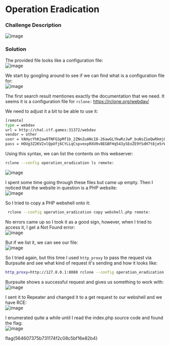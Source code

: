 # Operation Eradication

### Challenge Description
![image](https://github.com/LazyTitan33/CTF-Writeups/assets/80063008/39c2ff9f-65e4-4790-9af3-47741bcefe72)

### Solution
The provided file looks like a configuration file:  
![image](https://github.com/LazyTitan33/CTF-Writeups/assets/80063008/1dd6c000-bb6e-4060-ab31-841092487e30)

We start by googling around to see if we can find what is a configuration file for:  
![image](https://github.com/LazyTitan33/CTF-Writeups/assets/80063008/fba257f6-9548-428e-b5d0-9d4ed340c0d0)

The first search result mentiones exactly the documentation that we need. It seems it is a configuration file for `rclone:`
https://rclone.org/webdav/

We need to adjust it a bit to be able to use it:  

```bash
[remote]
type = webdav
url = http://chal.ctf.games:31372/webdav
vendor = other
user = VAHycYhK2aw9TNFGSpMf1b_2ZNnZuANcI8-26awGLYkwRzJwP_buNsZ1eQwRkmjQmVzxMe5r
pass = HOUg3Z2KV2xlQpUfj6CYLLqCspvexpRXU9v8EGBFHq543ySEoZE9YSdH7t8je5rWfBIIMS-5
```

Using this syntax, we can list the contents on this webserver:

```bash
rclone --config operation_eradication ls remote:
```
![image](https://github.com/LazyTitan33/CTF-Writeups/assets/80063008/adc52e53-fe34-41a6-a99d-1ff5783159fc)

I spent some time going through these files but came up empty. Then I noticed that the website in question is a PHP website:  
![image](https://github.com/LazyTitan33/CTF-Writeups/assets/80063008/2cf4059e-d1ef-4f44-bf2d-5ba08e941e0d)

So I tried to copy a PHP webshell onto it:  

```bash
 rclone --config operation_eradication copy webshell.php remote:
```
No errors came up so I took it as a good sign, however, when I tried to access it, I get a Not Found error:  
![image](https://github.com/LazyTitan33/CTF-Writeups/assets/80063008/180a758e-3b2b-4548-b6cb-d80f424e4535)

But if we list it, we can see our file:  
![image](https://github.com/LazyTitan33/CTF-Writeups/assets/80063008/bd21f996-9842-4c33-9418-770488d22062)

So I tried again, but this time I used `http_proxy` to pass the request via Burpsuite and see what kind of request it's sending and how it looks like:  

```bash
http_proxy=http://127.0.0.1:8080 rclone --config operation_eradication copy shell.php remote:
```
Burpsuite shows a successful request and gives us something to work with:  
![image](https://github.com/LazyTitan33/CTF-Writeups/assets/80063008/65f4b9ff-fa09-4ef3-9c2b-1e47323de796)

I sent it to Repeater and changed it to a get request to our webshell and we have RCE:  
![image](https://github.com/LazyTitan33/CTF-Writeups/assets/80063008/085b5ef9-0372-40a9-b615-2198d64ae4d5)

I enumerated quite a while until I read the index.php source code and found the flag:  
![image](https://github.com/LazyTitan33/CTF-Writeups/assets/80063008/814bb5f1-3db4-4f11-ab32-0c38d18c1491)

flag{564607375b731174f2c08c5bf16e82b4}
